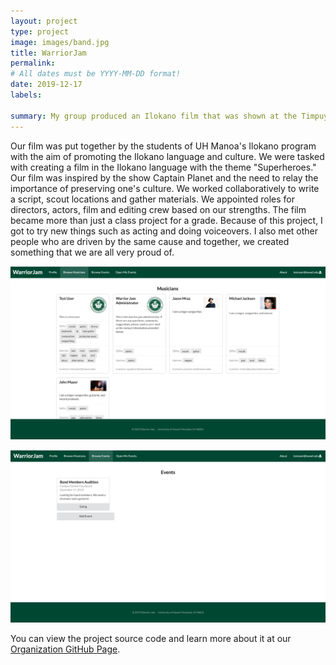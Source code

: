```yaml
---
layout: project
type: project
image: images/band.jpg
title: WarriorJam
permalink: 
# All dates must be YYYY-MM-DD format!
date: 2019-12-17
labels:

summary: My group produced an Ilokano film that was shown at the Timpuyog Drama and Song Festival.
---
```

Our film was put together by the students of UH Manoa's Ilokano program with the aim of promoting the Ilokano language and culture. We were tasked with creating a film in the Ilokano language with the theme "Superheroes." Our film was inspired by the show Captain Planet and the need to relay the importance of preserving one's culture. We worked collaboratively to write a script, scout locations and gather materials. We appointed roles for directors, actors, film and editing crew based on our strengths. The film became more than just a class project for a grade. Because of this project, I got to try new things such as acting and doing voiceovers. I also met other people who are driven by the same cause and together, we created something that we are all very proud of.

![](images/musicians.png)

![](images/events.png)

You can view the project source code and learn more about it at our [Organization GitHub Page](https://warrior-jam.github.io./).
